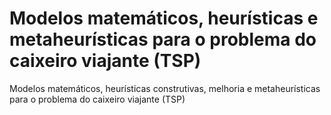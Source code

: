 # Modelos matemáticos, heurísticas e metaheurísticas para o problema do caixeiro viajante (TSP)
Modelos matemáticos, heurísticas construtivas, melhoria e metaheurísticas para o problema do caixeiro viajante (TSP)
